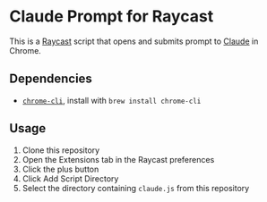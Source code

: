 # Claude Prompt for Raycast

This is a [Raycast](https://www.raycast.com/) script that opens and submits prompt to [Claude](https://claude.ai/) in Chrome.

## Dependencies

- [`chrome-cli`](https://github.com/prasmussen/chrome-cli), install with `brew install chrome-cli`

## Usage

1. Clone this repository
2. Open the Extensions tab in the Raycast preferences
3. Click the plus button
4. Click Add Script Directory
5. Select the directory containing `claude.js` from this repository
